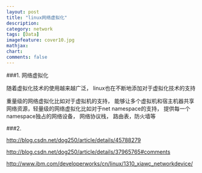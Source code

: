 ```yaml
---
layout: post
title: "linux网络虚拟化"
description:
category: network
tags: [Data]
imagefeature: cover10.jpg
mathjax: 
chart:
comments: false
---
```


###1. 网络虚拟化

随着虚拟化技术的使用越来越广泛， linux也在不断地添加对于虚拟化技术的支持

重量级的网络虚拟化比如对于虚拟机的支持， 能够让多个虚拟机和宿主机器共享网络资源，轻量级的网络虚拟化比如对于net namespace的支持， 提供每一个namespace独占的网络设备， 网络协议栈， 路由表，防火墙等

###2. 

http://blog.csdn.net/dog250/article/details/45788279

http://blog.csdn.net/dog250/article/details/37965765#comments

http://www.ibm.com/developerworks/cn/linux/1310_xiawc_networkdevice/